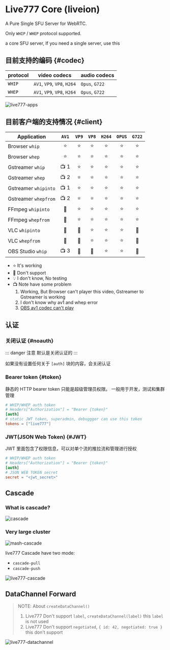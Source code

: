 # Live777 Core (liveion)

A Pure Single SFU Server for WebRTC.

Only `WHIP` / `WHEP` protocol supported.

a core SFU server, If you need a single server, use this

## 目前支持的编码 {#codec}

| protocol | video codecs                | audio codecs   |
| -------- | --------------------------- | -------------- |
| `WHIP`   | `AV1`, `VP9`, `VP8`, `H264` | `Opus`, `G722` |
| `WHEP`   | `AV1`, `VP9`, `VP8`, `H264` | `Opus`, `G722` |

![live777-apps](/live777-apps.excalidraw.svg)

## 目前客户端的支持情况 {#client}

Application          | `AV1`  | `VP9`  | `VP8`  | `H264` | `OPUS` | `G722` |
------------------   | :----: | :----: | :----: | :----: | :----: | :----: |
Browser `whip`       | :star: | :star: | :star: | :star: | :star: | :star: |
Browser `whep`       | :star: | :star: | :star: | :star: | :star: | :star: |
Gstreamer `whip`     | :tv: 1 | :star: | :star: | :star: | :star: | :star: |
Gstreamer `whep`     | :tv: 2 | :star: | :star: | :star: | :star: | :star: |
Gstreamer `whipinto` | :tv: 1 | :star: | :star: | :star: | :star: | :star: |
Gstreamer `whepfrom` | :tv: 2 | :star: | :star: | :star: | :star: | :star: |
FFmpeg `whipinto`    | :shit: | :star: | :star: | :star: | :star: | :star: |
FFmpeg `whepfrom`    | :shit: | :star: | :star: | :star: | :star: | :star: |
VLC `whipinto`       | :shit: | :shit: | :star: | :star: | :star: | :shit: |
VLC `whepfrom`       | :shit: | :shit: | :star: | :star: | :star: | :shit: |
OBS Studio `whip`    | :tv: 3 | :shit: | :shit: | :star: | :star: | :shit: |

- :star: It's working
- :shit: Don't support
- :bulb: I don't know, No testing
- :tv: Note have some problem
  1. Working, But Browser can't player this video, Gstreamer to Gstreamer is working
  2. I don't know why av1 and whep error
  3. [OBS av1 codec can't play](https://github.com/binbat/live777/issues/169)

## 认证

### 关闭认证 {#noauth}

::: danger 注意
默认是关闭认证的
:::

如果没有设置任何关于 `[auth]` 块的内容，会关闭认证

### Bearer token {#token}

静态的 HTTP bearer token 只能是超级管理员权限。
一般用于开发，测试和集群管理

```toml
# WHIP/WHEP auth token
# Headers["Authorization"] = "Bearer {token}"
[auth]
# static JWT token, superadmin, debuggger can use this token
tokens = ["live777"]
```

### JWT(JSON Web Token) {#JWT}

JWT 里面包含了权限信息，可以对单个流的推拉流和管理进行授权

```toml
# WHIP/WHEP auth token
# Headers["Authorization"] = "Bearer {token}"
[auth]
# JSON WEB TOKEN secret
secret = "<jwt_secret>"
```

## Cascade

### What is cascade?

![cascade](/cascade.excalidraw.svg)

### Very large cluster

![mash-cascade](/mash-cascade.excalidraw.svg)

live777 Cascade have two mode:
- `cascade-pull`
- `cascade-push`

![live777-cascade](/live777-cascade.excalidraw.svg)

## DataChannel Forward

> NOTE: About `createDataChannel()`
> 1. Live777 Don't support `label`, `createDataChannel(label)` this `label` is not used
> 2. Live777 Don't support `negotiated`, `{ id: 42, negotiated: true }` this don't support

![live777-datachannel](/live777-datachannel.excalidraw.svg)

